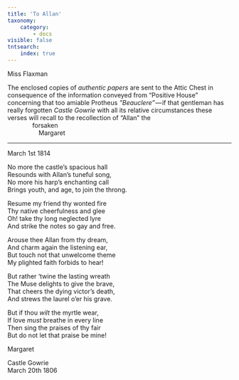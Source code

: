 ```yaml
---
title: 'To Allan'
taxonomy:
    category:
        - docs
visible: false
tntsearch:
    index: true
---
```


<div class="author">Miss Flaxman</div>

The enclosed copies of *authentic papers* are sent to the Attic Chest in consequence of the information conveyed from “Positive House” concerning that too amiable Protheus *”Beauclere”* — if that gentleman has really forgotten *Castle Gowrie* with all its relative circumstances these verses will recall to the recollection of “Allan” the  
&emsp;&emsp;&emsp;&emsp;forsaken  
&emsp;&emsp;&emsp;&emsp;&emsp;Margaret

---

March 1st 1814

No more the castle’s spacious hall  
Resounds with Allan’s tuneful song,  
No more his harp’s enchanting call  
Brings youth, and age, to join the throng.  

Resume my friend thy wonted fire  
Thy native cheerfulness and glee  
Oh! take thy long neglected lyre  
And strike the notes so gay and free.  

Arouse thee Allan from thy dream,  
And charm again the listening ear,  
But touch not that unwelcome theme  
My plighted faith forbids to hear!  

But rather ‘twine the lasting wreath  
The Muse delights to give the brave,  
That cheers the dying victor’s death,  
And strews the laurel o’er his grave.  

But if thou *wilt* the myrtle wear,  
If love *must* breathe in every line  
Then sing the praises of thy fair  
But do not let that praise be mine!  

Margaret

Castle Gowrie  
March 20th 1806